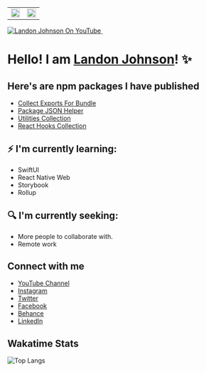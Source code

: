 
<table>
  <tr>
    <td>
      <a href="https://bit.ly/how-to-fix-android-emulator-hyper-visor" target="_blank">
        <img width="100%" src="https://res.cloudinary.com/landonwebdev/image/upload/v1707770149/thumbnails/android-emulator-hypervisor-fix.png" />
      </a>
    </td>
    <td>
      <a href="https://bit.ly/how-to-check-your-mac-harddrive-storage" target="_blank">
        <img width="100%" src="https://res.cloudinary.com/landonwebdev/image/upload/v1707770149/thumbnails/how-to-check-your-mac-harddrive-storage.png" />
      </a>
    </td>
  </tr>
</table>


<a href="https://bit.ly/landonwjohnson-on-youtube" target="\_parent">

<img src="https://img.shields.io/youtube/channel/views/UCSL8U9S-SurzEYi0eHpXkTg" alt="Landon Johnson On YouTube" style="max-width: 100%;">
</>

<a href="https://bit.ly/devlander-discord-invite" target="\_parent">
  <img alt="" src="https://img.shields.io/badge/Discord-Devlander-%235865F2" />
</a>



# Hello! I am  [Landon Johnson](https://www.linkedin.com/in/landonwjohnson/)! ✨

## Here's are npm packages I have published
- [Collect Exports For Bundle](https://bit.ly/collect-exports-for-bundle)
- [Package JSON Helper](https://bit.ly/package-json-helper)
- [Utilities Collection](https://bit.ly/3PnEnJE)
- [React Hooks Collection](https://bit.ly/3Pn4QH3)

## ⚡ I'm currently learning:

* SwiftUI
* React Native Web
* Storybook
* Rollup

## 🔍 I'm currently seeking:

* More people to collaborate with.
* Remote work

## Connect with me

- [YouTube Channel](https://bit.ly/47otldB)
- [Instagram](https://bit.ly/landonjohnsondev-on-instagram)
- [Twitter](https://bit.ly/landonwjohnson-on-twitter)
- [Facebook](https://bit.ly/landon-design-and-development-facebook)
- [Behance](https://bit.ly/3okz5Ut)
- [LinkedIn](https://bit.ly/landon-johnson-on-linkedin)

## Wakatime Stats 

![Top Langs](https://github-readme-stats.vercel.app/api/top-langs/?username=landonwjohnson&layout=compact)

